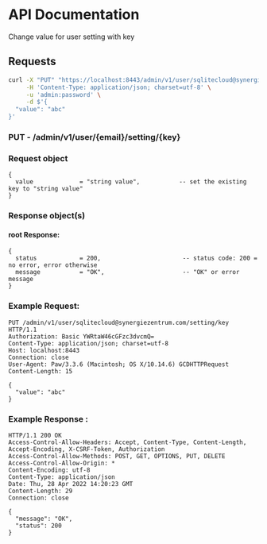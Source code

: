 # API Documentation

Change value for user setting with key

## Requests

```sh
curl -X "PUT" "https://localhost:8443/admin/v1/user/sqlitecloud@synergiezentrum.com/setting/key" \
     -H 'Content-Type: application/json; charset=utf-8' \
     -u 'admin:password' \
     -d $'{
  "value": "abc"
}'
```

### **PUT** - /admin/v1/user/{email}/setting/{key}

### Request object

```code
{
  value             = "string value",           -- set the existing key to "string value"
}
```

### Response object(s)

#### root Response:

```code
{
  status            = 200,                       -- status code: 200 = no error, error otherwise
  message           = "OK",                      -- "OK" or error message
}
```

### Example Request:

```
PUT /admin/v1/user/sqlitecloud@synergiezentrum.com/setting/key HTTP/1.1
Authorization: Basic YWRtaW46cGFzc3dvcmQ=
Content-Type: application/json; charset=utf-8
Host: localhost:8443
Connection: close
User-Agent: Paw/3.3.6 (Macintosh; OS X/10.14.6) GCDHTTPRequest
Content-Length: 15

{
  "value": "abc"
}
```

### Example Response :

```
HTTP/1.1 200 OK
Access-Control-Allow-Headers: Accept, Content-Type, Content-Length, Accept-Encoding, X-CSRF-Token, Authorization
Access-Control-Allow-Methods: POST, GET, OPTIONS, PUT, DELETE
Access-Control-Allow-Origin: *
Content-Encoding: utf-8
Content-Type: application/json
Date: Thu, 28 Apr 2022 14:20:23 GMT
Content-Length: 29
Connection: close

{
  "message": "OK",
  "status": 200
}
```